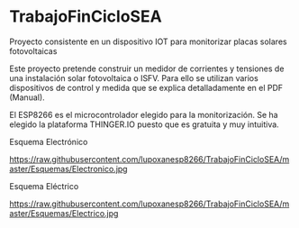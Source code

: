 # TrabajoFinCicloSEA
Proyecto consistente en un dispositivo IOT para monitorizar placas solares fotovoltaicas


Este proyecto pretende construir un medidor de corrientes y tensiones de una instalación solar fotovoltaica o ISFV. 
Para ello se utilizan varios dispositivos de control y medida que se explica detalladamente en el PDF (Manual).

El ESP8266 es el microcontrolador elegido para la monitorización.
Se ha elegido la plataforma THINGER.IO puesto que es gratuita y muy intuitiva.

Esquema Electrónico

https://raw.githubusercontent.com/lupoxanesp8266/TrabajoFinCicloSEA/master/Esquemas/Electronico.jpg 

Esquema Eléctrico

https://raw.githubusercontent.com/lupoxanesp8266/TrabajoFinCicloSEA/master/Esquemas/Electrico.jpg 
